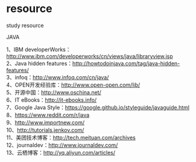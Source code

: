 # resource
study resource

JAVA  

1、IBM developerWorks：http://www.ibm.com/developerworks/cn/views/java/libraryview.jsp  
2、Java hidden features：http://howtodoinjava.com/tag/java-hidden-features/  
3、infoq：http://www.infoq.com/cn/java/  
4、OPEN开发经验库：http://www.open-open.com/lib/  
5、开源中国：http://www.oschina.net/  
6、IT eBooks：http://it-ebooks.info/  
7、Google Java Style：https://google.github.io/styleguide/javaguide.html  
8、https://www.reddit.com/r/java  
9、http://www.importnew.com/  
10、http://tutorials.jenkov.com/  
11、美团技术博客：http://tech.meituan.com/archives  
12、journaldev：http://www.journaldev.com/  
13、云栖博客：http://yq.aliyun.com/articles/
